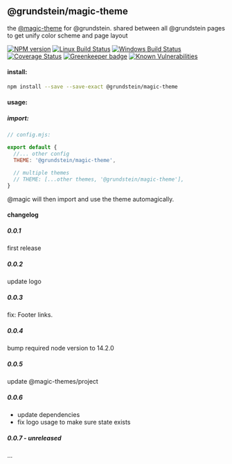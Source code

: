 ## @grundstein/magic-theme

the [@magic-theme](https://magic-themes.github.io/) for @grundstein.
shared between all @grundstein pages to get unify color scheme and page layout

[![NPM version][npm-image]][npm-url]
[![Linux Build Status][travis-image]][travis-url]
[![Windows Build Status][appveyor-image]][appveyor-url]
[![Coverage Status][coveralls-image]][coveralls-url]
[![Greenkeeper badge][greenkeeper-image]][greenkeeper-url]
[![Known Vulnerabilities][snyk-image]][snyk-url]

[npm-image]: https://img.shields.io/npm/v/@grundstein/magic-theme.svg
[npm-url]: https://www.npmjs.com/package/@grundstein/magic-theme
[travis-image]: https://img.shields.io/travis/com/grundstein/magic-theme/master
[travis-url]: https://travis-ci.com/grundstein/magic-theme
[appveyor-image]: https://img.shields.io/appveyor/ci/magicthemes/docs/master.svg
[appveyor-url]: https://ci.appveyor.com/project/magicthemes/docs/branch/master
[coveralls-image]: https://coveralls.io/repos/github/grundstein/magic-theme/badge.svg
[coveralls-url]: https://coveralls.io/github/grundstein/magic-theme
[greenkeeper-image]: https://badges.greenkeeper.io/grundstein/magic-theme.svg
[greenkeeper-url]: https://badges.greenkeeper.io/grundstein/magic-theme.svg
[snyk-image]: https://snyk.io/test/github/grundstein/magic-theme/badge.svg
[snyk-url]: https://snyk.io/test/github/grundstein/magic-theme

#### install:
```bash
npm install --save --save-exact @grundstein/magic-theme
```

#### usage:

##### import:
```javascript
// config.mjs:

export default {
  //... other config
  THEME: '@grundstein/magic-theme',

  // multiple themes
  // THEME: [...other themes, '@grundstein/magic-theme'],
}
```

@magic will then import and use the theme automagically.

#### changelog
##### 0.0.1
first release

##### 0.0.2
update logo

##### 0.0.3
fix: Footer links.

##### 0.0.4
bump required node version to 14.2.0

##### 0.0.5
update @magic-themes/project

##### 0.0.6
* update dependencies
* fix logo usage to make sure state exists

##### 0.0.7 - unreleased
...
